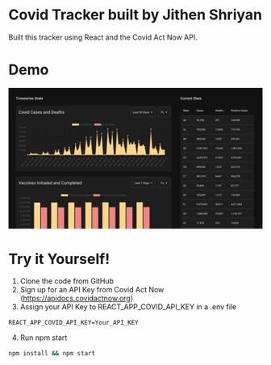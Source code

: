 # Covid Tracker built by Jithen Shriyan
Built this tracker using React and the Covid Act Now API.

# Demo
![Covid Tracker Dashboard](public/images/covid-tracker-screenshot.png "Covid Tracker Dashboard")

# Try it Yourself!
1. Clone the code from GitHub
2. Sign up for an API Key from Covid Act Now (https://apidocs.covidactnow.org)
3. Assign your API Key to REACT_APP_COVID_API_KEY in a .env file
```dosini
REACT_APP_COVID_API_KEY=Your_API_KEY
```
4. Run npm start
```bash
npm install && npm start
```